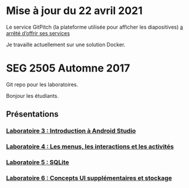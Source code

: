 # Mise à jour du 22 avril 2021

Le service GitPitch (la plateforme utilisée pour afficher les diapositives) [a arrêté d’offrir ses services](https://github.com/gitpitch/gitpitch/commit/16603efa4b514688bdefba519bf9b52d4f4599dd)

Je travaille actuellement sur une solution Docker.

# SEG 2505 Automne 2017

Git repo pour les laboratoires.


Bonjour les étudiants.

## Présentations

### [Laboratoire 3 : Introduction à Android Studio](https://gitpitch.com/cedric-c/seg2505_2017/laboratoire3)

### [Laboratoire 4 : Les menus, les interactions et les activités](https://gitpitch.com/cedric-c/seg2505_2017/laboratoire4)

### [Laboratoire 5 : SQLite](https://gitpitch.com/cedric-c/seg2505_2017/laboratoire5)

### [Laboratoire 6 : Concepts UI supplémentaires et stockage](https://gitpitch.com/cedric-c/seg2505_2017/laboratoire6)

